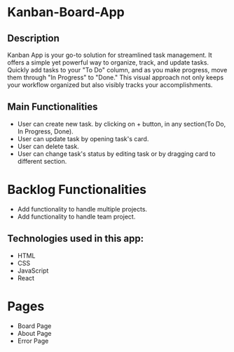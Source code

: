 # Kanban-Board-App

## Description

Kanban App is your go-to solution for streamlined task management. It offers a simple yet powerful way to organize, track, and update tasks. Quickly add tasks to your "To Do" column, and as you make progress, move them through "In Progress" to "Done." This visual approach not only keeps your workflow organized but also visibly tracks your accomplishments.

## Main Functionalities

- User can create new task. by clicking on + button, in any section(To Do, In Progress, Done).
- User can update task by opening task's card.
- User can delete task.
- User can change task's status by editing task or by dragging card to different section.

# Backlog Functionalities

- Add functionality to handle multiple projects.
- Add functionality to handle team project.

## Technologies used in this app:

- HTML
- CSS
- JavaScript
- React

# Pages

- Board Page
- About Page
- Error Page
